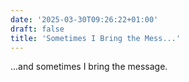 ```yaml
---
date: '2025-03-30T09:26:22+01:00'
draft: false
title: 'Sometimes I Bring the Mess...'
---
```



...and sometimes I bring the message.